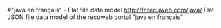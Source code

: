 #"java en français" - Flat file data model
http://fr.recuweb.com/java/
Flat JSON file data model of the recuweb portal "java en français"
